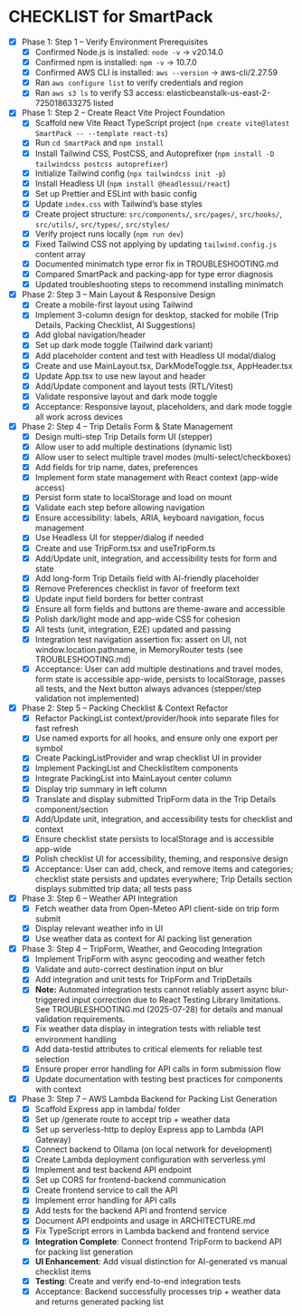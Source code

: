 <!--
This file tracks features, milestones, and tasks for SmartPack. Check of  - [x] Phase 3: Step 4 – TripForm, Weather, and Geocoding Integration
  - [x] Implement TripForm with async geocoding and weather fetch
  - [x] Validate and auto-correct destination input on blur
  - [x] Add integration and unit tests for TripForm and TripDetails
  - [x] **Note:** Automated integration tests cannot reliably assert async blur-triggered input correction due to React Testing Library limitations. See TROUBLESHOOTING.md (2025-07-28) for details and manual validation requirements.
  - [x] Fix weather data display in integration tests with reliable test environment handling
  - [x] Add data-testid attributes to critical elements for reliable test selection
  - [x] Ensure proper error handling for API calls in form submission flow
  - [x] Update documentation with testing best practices for components with context
  - [x] **Enhancement (2025-07-28):** Improved city validation with Unicode support for international citiess you go.
Keep this comment at the top; do not overwrite or remove it when updating the document.

How to update: Update this doc whenever you start, complete, or change a feature, milestone, or task. Review after every major commit or release.
-->

# CHECKLIST for SmartPack

<!-- Features, milestones, and tasks (check off as you go) -->

- [x] Phase 1: Step 1 – Verify Environment Prerequisites
  - [x] Confirmed Node.js is installed: `node -v` → v20.14.0
  - [x] Confirmed npm is installed: `npm -v` → 10.7.0
  - [x] Confirmed AWS CLI is installed: `aws --version` → aws-cli/2.27.59
  - [x] Ran `aws configure list` to verify credentials and region
  - [x] Ran `aws s3 ls` to verify S3 access: elasticbeanstalk-us-east-2-725018633275 listed
- [x] Phase 1: Step 2 – Create React Vite Project Foundation
  - [x] Scaffold new Vite React TypeScript project (`npm create vite@latest SmartPack -- --template react-ts`)
  - [x] Run `cd SmartPack` and `npm install`
  - [x] Install Tailwind CSS, PostCSS, and Autoprefixer (`npm install -D tailwindcss postcss autoprefixer`)
  - [x] Initialize Tailwind config (`npx tailwindcss init -p`)
  - [x] Install Headless UI (`npm install @headlessui/react`)
  - [x] Set up Prettier and ESLint with basic config
  - [x] Update `index.css` with Tailwind’s base styles
  - [x] Create project structure: `src/components/`, `src/pages/`, `src/hooks/`, `src/utils/`, `src/types/`, `src/styles/`
  - [x] Verify project runs locally (`npm run dev`)
  - [x] Fixed Tailwind CSS not applying by updating `tailwind.config.js` content array
  - [x] Documented minimatch type error fix in TROUBLESHOOTING.md
  - [x] Compared SmartPack and packing-app for type error diagnosis
  - [x] Updated troubleshooting steps to recommend installing minimatch
- [x] Phase 2: Step 3 – Main Layout & Responsive Design
  - [x] Create a mobile-first layout using Tailwind
  - [x] Implement 3-column design for desktop, stacked for mobile (Trip Details, Packing Checklist, AI Suggestions)
  - [x] Add global navigation/header
  - [x] Set up dark mode toggle (Tailwind dark variant)
  - [x] Add placeholder content and test with Headless UI modal/dialog
  - [x] Create and use MainLayout.tsx, DarkModeToggle.tsx, AppHeader.tsx
  - [x] Update App.tsx to use new layout and header
  - [x] Add/Update component and layout tests (RTL/Vitest)
  - [x] Validate responsive layout and dark mode toggle
  - [x] Acceptance: Responsive layout, placeholders, and dark mode toggle all work across devices
- [x] Phase 2: Step 4 – Trip Details Form & State Management
  - [x] Design multi-step Trip Details form UI (stepper) <!-- skipped: decided not to build this feature -->
  - [x] Allow user to add multiple destinations (dynamic list)
  - [x] Allow user to select multiple travel modes (multi-select/checkboxes)
  - [x] Add fields for trip name, dates, preferences
  - [x] Implement form state management with React context (app-wide access)
  - [x] Persist form state to localStorage and load on mount
  - [x] Validate each step before allowing navigation <!-- skipped: stepper not implemented, single-form validation enforced instead -->
  - [x] Ensure accessibility: labels, ARIA, keyboard navigation, focus management
  - [x] Use Headless UI for stepper/dialog if needed
  - [x] Create and use TripForm.tsx and useTripForm.ts
  - [x] Add/Update unit, integration, and accessibility tests for form and state
  - [x] Add long-form Trip Details field with AI-friendly placeholder
  - [x] Remove Preferences checklist in favor of freeform text
  - [x] Update input field borders for better contrast
  - [x] Ensure all form fields and buttons are theme-aware and accessible
  - [x] Polish dark/light mode and app-wide CSS for cohesion
  - [x] All tests (unit, integration, E2E) updated and passing
  - [x] Integration test navigation assertion fix: assert on UI, not window.location.pathname, in MemoryRouter tests (see TROUBLESHOOTING.md)
  - [x] Acceptance: User can add multiple destinations and travel modes, form state is accessible app-wide, persists to localStorage, passes all tests, and the Next button always advances (stepper/step validation not implemented)
- [x] Phase 2: Step 5 – Packing Checklist & Context Refactor
  - [x] Refactor PackingList context/provider/hook into separate files for fast refresh
  - [x] Use named exports for all hooks, and ensure only one export per symbol
  - [x] Create PackingListProvider and wrap checklist UI in provider
  - [x] Implement PackingList and ChecklistItem components
  - [x] Integrate PackingList into MainLayout center column
  - [x] Display trip summary in left column
  - [x] Translate and display submitted TripForm data in the Trip Details component/section
  - [x] Add/Update unit, integration, and accessibility tests for checklist and context
  - [x] Ensure checklist state persists to localStorage and is accessible app-wide
  - [x] Polish checklist UI for accessibility, theming, and responsive design
  - [x] Acceptance: User can add, check, and remove items and categories; checklist state persists and updates everywhere; Trip Details section displays submitted trip data; all tests pass
- [x] Phase 3: Step 6 – Weather API Integration
  - [x] Fetch weather data from Open-Meteo API client-side on trip form submit
  - [x] Display relevant weather info in UI
  - [x] Use weather data as context for AI packing list generation
- [x] Phase 3: Step 4 – TripForm, Weather, and Geocoding Integration
  - [x] Implement TripForm with async geocoding and weather fetch
  - [x] Validate and auto-correct destination input on blur
  - [x] Add integration and unit tests for TripForm and TripDetails
  - [x] **Note:** Automated integration tests cannot reliably assert async blur-triggered input correction due to React Testing Library limitations. See TROUBLESHOOTING.md (2025-07-28) for details and manual validation requirements.
  - [x] Fix weather data display in integration tests with reliable test environment handling
  - [x] Add data-testid attributes to critical elements for reliable test selection
  - [x] Ensure proper error handling for API calls in form submission flow
  - [x] Update documentation with testing best practices for components with context
- [x] Phase 3: Step 7 – AWS Lambda Backend for Packing List Generation
  - [x] Scaffold Express app in lambda/ folder
  - [x] Set up /generate route to accept trip + weather data
  - [x] Set up serverless-http to deploy Express app to Lambda (API Gateway)
  - [x] Connect backend to Ollama (on local network for development)
  - [x] Create Lambda deployment configuration with serverless.yml
  - [x] Implement and test backend API endpoint
  - [x] Set up CORS for frontend-backend communication
  - [x] Create frontend service to call the API
  - [x] Implement error handling for API calls
  - [x] Add tests for the backend API and frontend service
  - [x] Document API endpoints and usage in ARCHITECTURE.md
  - [x] Fix TypeScript errors in Lambda backend and frontend service
  - [x] **Integration Complete**: Connect frontend TripForm to backend API for packing list generation
  - [x] **UI Enhancement**: Add visual distinction for AI-generated vs manual checklist items
  - [x] **Testing**: Create and verify end-to-end integration tests
  - [x] Acceptance: Backend successfully processes trip + weather data and returns generated packing list

